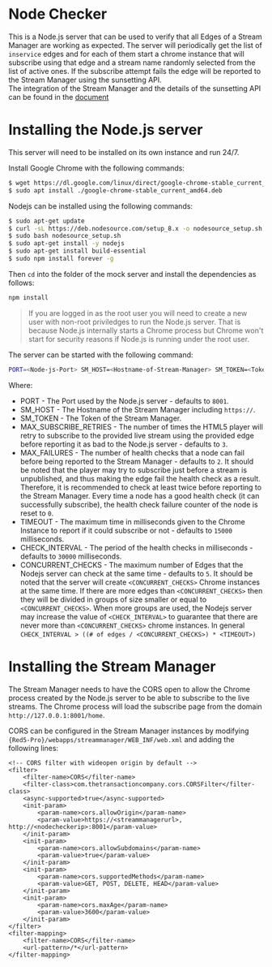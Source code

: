 # Node Checker 
This is a Node.js server that can be used to verify that all Edges of a Stream Manager are working as expected. The server will periodically get the list of `inservice` edges and for each of them start a chrome instance that will subscribe using that edge and a stream name randomly selected from the list of active ones. If the subscribe attempt fails the edge will be reported to the Stream Manager using the sunsetting API.  
The integration of the Stream Manager and the details of the sunsetting API can be found in the [document](https://docs.google.com/document/d/1Q0ZjWfOYDCfyzy9ZhN_84pVQhsitPcoEAFHvf27sq3k/edit)

# Installing the Node.js server

This server will need to be installed on its own instance and run 24/7. 

Install Google Chrome with the following commands:
```sh 
$ wget https://dl.google.com/linux/direct/google-chrome-stable_current_amd64.deb
$ sudo apt install ./google-chrome-stable_current_amd64.deb
```

Nodejs can be installed using the following commands:
```sh
$ sudo apt-get update
$ curl -sL https://deb.nodesource.com/setup_8.x -o nodesource_setup.sh
$ sudo bash nodesource_setup.sh
$ sudo apt-get install -y nodejs
$ sudo apt-get install build-essential
$ sudo npm install forever -g
```

Then `cd` into the folder of the mock server and install the dependencies as follows:
```sh
npm install
```

> If you are logged in as the root user you will need to create a new user with non-root priviledges to run the Node.js server. That is because Node.js internally starts a Chrome process but Chrome won't start for security reasons if Node.js is running under the root user. 

The server can be started with the following command:
```sh
PORT=<Node-js-Port> SM_HOST=<Hostname-of-Stream-Manager> SM_TOKEN=<Token-Of-Stream-Manager> MAX_SUBSCRIBE_RETRIES=<Max-Retries> MAX_FAILURES=<Max-Failures> CHECK_INTERVAL=<Check-Interval> TIMEOUT=<Timeout> CONCURRENT_CHECKS=<Concurrent-Checks> forever start index.js
```
Where:
* PORT - The Port used by the Node.js server - defaults to `8001`.
* SM_HOST - The Hostname of the Stream Manager including `https://`.
* SM_TOKEN - The Token of the Stream Manager.
* MAX_SUBSCRIBE_RETRIES - The number of times the HTML5 player will retry to subscribe to the provided live stream using the provided edge before reporting it as bad to the Node.js server - defaults to `3`.
* MAX_FAILURES - The number of health checks that a node can fail before being reported to the Stream Manager - defaults to `2`. It should be noted that the player may try to subscribe just before a stream is unpublished, and thus making the edge fail the health check as a result. Therefore, it is recommended to check at least twice before reporting to the Stream Manager. Every time a node has a good health check (it can successfully subscribe), the health check failure counter of the node is reset to `0`.
* TIMEOUT - The maximum time in milliseconds given to the Chrome Instance to report if it could subscribe or not - defaults to `15000` milliseconds. 
* CHECK_INTERVAL - The period of the health checks in milliseconds - defaults to `30000` milliseconds.
* CONCURRENT_CHECKS - The maximum number of Edges that the Nodejs server can check at the same time - defaults to `5`. It should be noted that the server will create `<CONCURRENT_CHECKS>` Chrome instances at the same time. If there are more edges than `<CONCURRENT_CHECKS>` then they will be divided in groups of size smaller or equal to `<CONCURRENT_CHECKS>`. When more groups are used, the Nodejs server may increase the value of `<CHECK_INTERVAL>` to guarantee that there are never more than `<CONCURRENT_CHECKS>` chrome instances. In general `CHECK_INTERVAL > ((# of edges / <CONCURRENT_CHECKS>) * <TIMEOUT>)`

# Installing the Stream Manager 

The Stream Manager needs to have the CORS open to allow the Chrome process created by the Node.js server to be able to subscribe to the live streams. The Chrome process will load the subscribe page from the domain `http://127.0.0.1:8001/home`. 

CORS can be configured in the Stream Manager instances by modifying `{Red5-Pro}/webapps/streammanager/WEB_INF/web.xml` and adding the following lines:
```
<!-- CORS filter with wideopen origin by default -->
<filter>
    <filter-name>CORS</filter-name>
    <filter-class>com.thetransactioncompany.cors.CORSFilter</filter-class>
    <async-supported>true</async-supported>
    <init-param>
        <param-name>cors.allowOrigin</param-name>
        <param-value>https://<streammanagerurl>, http://<nodecheckerip>:8001</param-value>
    </init-param>
    <init-param>
        <param-name>cors.allowSubdomains</param-name>
        <param-value>true</param-value>
    </init-param>
    <init-param>
        <param-name>cors.supportedMethods</param-name>
        <param-value>GET, POST, DELETE, HEAD</param-value>
    </init-param>
    <init-param>
        <param-name>cors.maxAge</param-name>
        <param-value>3600</param-value>
    </init-param>
</filter>
<filter-mapping>
    <filter-name>CORS</filter-name>
    <url-pattern>/*</url-pattern>
</filter-mapping>
```
